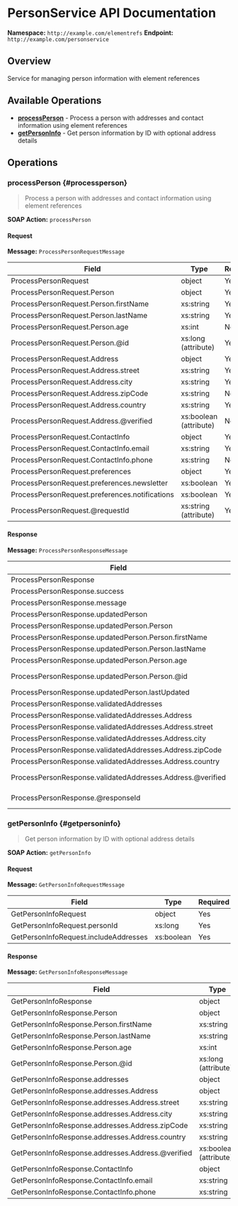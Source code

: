 # PersonService API Documentation

**Namespace:** `http://example.com/elementrefs`
**Endpoint:** `http://example.com/personservice`

## Overview

Service for managing person information with element references

## Available Operations

- **[processPerson](#processperson)** - Process a person with addresses and contact information using element references
- **[getPersonInfo](#getpersoninfo)** - Get person information by ID with optional address details

## Operations

### processPerson {#processperson}

> Process a person with addresses and contact information using element references

**SOAP Action:** `processPerson`

#### Request

**Message:** `ProcessPersonRequestMessage`

| Field | Type | Required | Description |
|-------|------|----------|-------------|
| ProcessPersonRequest | object | Yes | - |
| ProcessPersonRequest.Person | object | Yes | - |
| ProcessPersonRequest.Person.firstName | xs:string | Yes | - |
| ProcessPersonRequest.Person.lastName | xs:string | Yes | - |
| ProcessPersonRequest.Person.age | xs:int | No | - |
| ProcessPersonRequest.Person.@id | xs:long (attribute) | Yes | - |
| ProcessPersonRequest.Address | object | Yes | - |
| ProcessPersonRequest.Address.street | xs:string | Yes | - |
| ProcessPersonRequest.Address.city | xs:string | Yes | - |
| ProcessPersonRequest.Address.zipCode | xs:string | No | - |
| ProcessPersonRequest.Address.country | xs:string | Yes | - |
| ProcessPersonRequest.Address.@verified | xs:boolean (attribute) | No | - |
| ProcessPersonRequest.ContactInfo | object | Yes | - |
| ProcessPersonRequest.ContactInfo.email | xs:string | Yes | - |
| ProcessPersonRequest.ContactInfo.phone | xs:string | No | - |
| ProcessPersonRequest.preferences | object | Yes | - |
| ProcessPersonRequest.preferences.newsletter | xs:boolean | Yes | - |
| ProcessPersonRequest.preferences.notifications | xs:boolean | Yes | - |
| ProcessPersonRequest.@requestId | xs:string (attribute) | Yes | - |

#### Response

**Message:** `ProcessPersonResponseMessage`

| Field | Type | Required | Description |
|-------|------|----------|-------------|
| ProcessPersonResponse | object | Yes | - |
| ProcessPersonResponse.success | xs:boolean | Yes | - |
| ProcessPersonResponse.message | xs:string | No | - |
| ProcessPersonResponse.updatedPerson | object | Yes | - |
| ProcessPersonResponse.updatedPerson.Person | object | Yes | - |
| ProcessPersonResponse.updatedPerson.Person.firstName | xs:string | Yes | - |
| ProcessPersonResponse.updatedPerson.Person.lastName | xs:string | Yes | - |
| ProcessPersonResponse.updatedPerson.Person.age | xs:int | No | - |
| ProcessPersonResponse.updatedPerson.Person.@id | xs:long (attribute) | Yes | - |
| ProcessPersonResponse.updatedPerson.lastUpdated | xs:dateTime | Yes | - |
| ProcessPersonResponse.validatedAddresses | object | Yes | - |
| ProcessPersonResponse.validatedAddresses.Address | object | Yes | - |
| ProcessPersonResponse.validatedAddresses.Address.street | xs:string | Yes | - |
| ProcessPersonResponse.validatedAddresses.Address.city | xs:string | Yes | - |
| ProcessPersonResponse.validatedAddresses.Address.zipCode | xs:string | No | - |
| ProcessPersonResponse.validatedAddresses.Address.country | xs:string | Yes | - |
| ProcessPersonResponse.validatedAddresses.Address.@verified | xs:boolean (attribute) | No | - |
| ProcessPersonResponse.@responseId | xs:string (attribute) | No | - |


### getPersonInfo {#getpersoninfo}

> Get person information by ID with optional address details

**SOAP Action:** `getPersonInfo`

#### Request

**Message:** `GetPersonInfoRequestMessage`

| Field | Type | Required | Description |
|-------|------|----------|-------------|
| GetPersonInfoRequest | object | Yes | - |
| GetPersonInfoRequest.personId | xs:long | Yes | - |
| GetPersonInfoRequest.includeAddresses | xs:boolean | Yes | - |

#### Response

**Message:** `GetPersonInfoResponseMessage`

| Field | Type | Required | Description |
|-------|------|----------|-------------|
| GetPersonInfoResponse | object | Yes | - |
| GetPersonInfoResponse.Person | object | Yes | - |
| GetPersonInfoResponse.Person.firstName | xs:string | Yes | - |
| GetPersonInfoResponse.Person.lastName | xs:string | Yes | - |
| GetPersonInfoResponse.Person.age | xs:int | No | - |
| GetPersonInfoResponse.Person.@id | xs:long (attribute) | Yes | - |
| GetPersonInfoResponse.addresses | object | Yes | - |
| GetPersonInfoResponse.addresses.Address | object | Yes | - |
| GetPersonInfoResponse.addresses.Address.street | xs:string | Yes | - |
| GetPersonInfoResponse.addresses.Address.city | xs:string | Yes | - |
| GetPersonInfoResponse.addresses.Address.zipCode | xs:string | No | - |
| GetPersonInfoResponse.addresses.Address.country | xs:string | Yes | - |
| GetPersonInfoResponse.addresses.Address.@verified | xs:boolean (attribute) | No | - |
| GetPersonInfoResponse.ContactInfo | object | Yes | - |
| GetPersonInfoResponse.ContactInfo.email | xs:string | Yes | - |
| GetPersonInfoResponse.ContactInfo.phone | xs:string | No | - |


